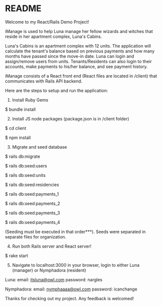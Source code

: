 # README

Welcome to my React/Rails Demo Project!

iManage is used to help Luna manage her fellow wizards and witches that reside in her apartment complex, Luna's Cabins.

Luna's Cabins is an apartment complex with 12 units. The application will calculate the tenant's balance based 
on previous payments and how many months have passed since the move-in date. Luna can login and assign/remove
users from units. Tenants/Residents can also login to their accounts, make payments to his/her balance, and 
see payment history.

iManage consists of a React front end (React files are located in /client) that communicates with Rails API backend.

Here are the steps to setup and run the application:

1. Install Ruby Gems

$ bundle install

2. Install JS node packages (package.json is in /client folder)

$ cd client

$ npm install

3. Migrate and seed database

$ rails db:migrate

$ rails db:seed:users

$ rails db:seed:units

$ rails db:seed:residencies

$ rails db:seed:payments_1

$ rails db:seed:payments_2

$ rails db:seed:payments_3

$ rails db:seed:payments_4

(Seeding must be executed in that order***). Seeds were separated in separate files for organization.

4. Run both Rails server and React server!

$ rake start

5. Navigate to localhost:3000 in your browser, login to either Luna (manager) or Nymphadora (resident)

Luna: email: itsluna@owl.com
      password: nargles

Nymphadora: email: nymphaaaa@owl.com
            password: icanchange

Thanks for checking out my project. Any feedback is welcomed!